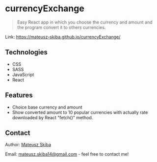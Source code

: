 # currencyExchange
> Easy React app in which you choose the currency and amount and the program convert it to others currencies.

Link: https://mateusz-skiba.github.io/currencyExchange/

## Technologies
* CSS
* SASS
* JavaScript
* React

## Features
* Choice base currency and amount
* Show converted amount to 10 popular currencies with actually rate downloaded by React "fetch()" method.

## Contact

Author: [Mateusz Skiba](https://mateusz-skiba.pl/)

Email: mateusz.skiba14@gmail.com - feel free to contact me!
